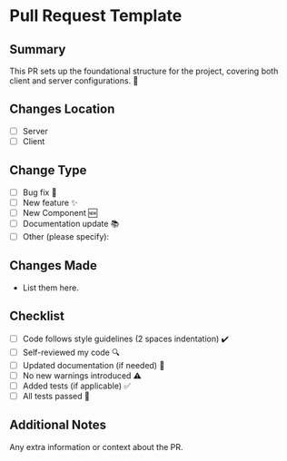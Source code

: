 # Pull Request Template

## Summary
This PR sets up the foundational structure for the project, covering both client and server configurations. 🚀

## Changes Location
- [ ] Server
- [ ] Client

## Change Type 
- [ ] Bug fix 🐞
- [ ] New feature ✨
- [ ] New Component 🆕
- [ ] Documentation update 📚
- [ ] Other (please specify): 

## Changes Made
- List them here.

## Checklist
- [ ] Code follows style guidelines (2 spaces indentation) ✔️
- [ ] Self-reviewed my code 🔍
- [ ] Updated documentation (if needed) 📄
- [ ] No new warnings introduced ⚠️
- [ ] Added tests (if applicable) ✅
- [ ] All tests passed 🏁

## Additional Notes
Any extra information or context about the PR.
